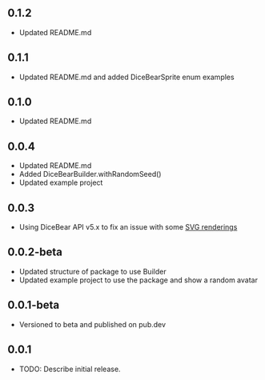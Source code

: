 ## 0.1.2

* Updated README.md

## 0.1.1

* Updated README.md and added DiceBearSprite enum examples

## 0.1.0

* Updated README.md

## 0.0.4

* Updated README.md
* Added DiceBearBuilder.withRandomSeed()
* Updated example project

## 0.0.3

* Using DiceBear API v5.x to fix an issue with
  some [SVG renderings](https://github.com/ZaifSenpai/dice_bear/issues/1)

## 0.0.2-beta

* Updated structure of package to use Builder
* Updated example project to use the package and show a random avatar

## 0.0.1-beta

* Versioned to beta and published on pub.dev

## 0.0.1

* TODO: Describe initial release.
